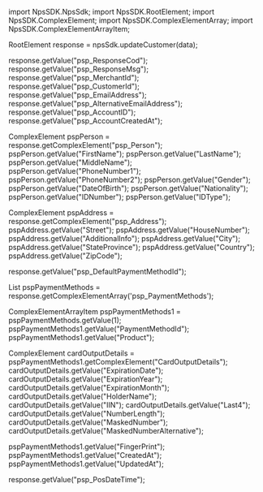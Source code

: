 import NpsSDK.NpsSdk;
import NpsSDK.RootElement;
import NpsSDK.ComplexElement;
import NpsSDK.ComplexElementArray;
import NpsSDK.ComplexElementArrayItem;

RootElement response = npsSdk.updateCustomer(data);

response.getValue("psp_ResponseCod");
response.getValue("psp_ResponseMsg");
response.getValue("psp_MerchantId");
response.getValue("psp_CustomerId");
response.getValue("psp_EmailAddress");
response.getValue("psp_AlternativeEmailAddress");
response.getValue("psp_AccountID");
response.getValue("psp_AccountCreatedAt");

ComplexElement pspPerson = response.getComplexElement("psp_Person");
pspPerson.getValue("FirstName");
pspPerson.getValue("LastName");
pspPerson.getValue("MiddleName");
pspPerson.getValue("PhoneNumber1");
pspPerson.getValue("PhoneNumber2");
pspPerson.getValue("Gender");
pspPerson.getValue("DateOfBirth");
pspPerson.getValue("Nationality");
pspPerson.getValue("IDNumber");
pspPerson.getValue("IDType");


ComplexElement pspAddress = response.getComplexElement("psp_Address");
pspAddress.getValue("Street");
pspAddress.getValue("HouseNumber");
pspAddress.getValue("AdditionalInfo");
pspAddress.getValue("City");
pspAddress.getValue("StateProvince");
pspAddress.getValue("Country");
pspAddress.getValue("ZipCode");

response.getValue("psp_DefaultPaymentMethodId");

List<ComplexElementArrayItem> pspPaymentMethods = response.getComplexElementArray('psp_PaymentMethods');

ComplexElementArrayItem pspPaymentMethods1 = pspPaymentMethods.getValue(1);
pspPaymentMethods1.getValue("PaymentMethodId");
pspPaymentMethods1.getValue("Product");

ComplexElement cardOutputDetails = pspPaymentMethods1.getComplexElement("CardOutputDetails");
cardOutputDetails.getValue("ExpirationDate");
cardOutputDetails.getValue("ExpirationYear");
cardOutputDetails.getValue("ExpirationMonth");
cardOutputDetails.getValue("HolderName");
cardOutputDetails.getValue("IIN");
cardOutputDetails.getValue("Last4");
cardOutputDetails.getValue("NumberLength");
cardOutputDetails.getValue("MaskedNumber");
cardOutputDetails.getValue("MaskedNumberAlternative");

pspPaymentMethods1.getValue("FingerPrint");
pspPaymentMethods1.getValue("CreatedAt");
pspPaymentMethods1.getValue("UpdatedAt");


response.getValue("psp_PosDateTime");
